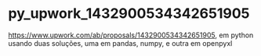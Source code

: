 # py_upwork_1432900534342651905
https://www.upwork.com/ab/proposals/1432900534342651905, em python usando duas soluções, uma em pandas, numpy, e outra em openpyxl
